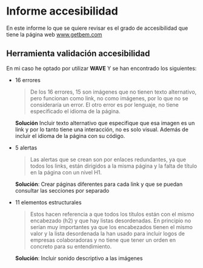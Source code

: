 # Informe accesibilidad

En este informe lo que se quiere revisar es el grado de accesibilidad que tiene la página web www.getbem.com


## Herramienta validación accesibilidad

En mi caso he optado por utilizar **WAVE** 
Y se han encontrado los siguientes:

* 16 errores

	> De los 16 errores, 15 son imágenes que no tienen texto alternativo, pero funcionan como link, no como imágenes, por lo que no se consideraría un error.  El otro error es por lenguaje, no tiene especificado el idioma de la página.

	**Solución** Incluir texto alternativo que especifique que esa imagen es un link y por lo tanto tiene una interacción, no es solo visual. Además de incluir el idioma de la página con su código.
	
* 5 alertas
	> Las alertas que se crean son por enlaces redundantes, ya que todos los links, están dirigidos a la misma página y la falta de título en la página con un nivel H1.  

  **Solución**: Crear páginas diferentes para cada link y que se puedan consultar las secciones por separado
	
* 11 elementos estructurales
	>Estos hacen referencia a que todos los títulos están con el mismo encabezado (h2) y que hay listas desordenadas. En principio no serían muy importantes ya que los encabezados tienen el mismo valor y la lista desordenada la han usado para incluir logos de empresas colaboradoras y no tiene que tener un orden en concreto para su entendimiento.

	**Solución**: Incluir sonido descriptivo a las imágenes